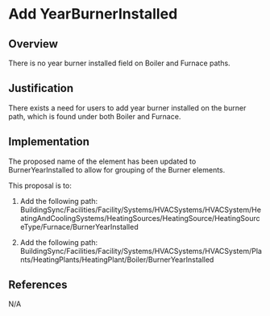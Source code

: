 # Add YearBurnerInstalled

## Overview

There is no year burner installed field on Boiler and Furnace paths.

## Justification

There exists a need for users to add year burner installed on the burner path, which is found under both Boiler and Furnace.

## Implementation

The proposed name of the element has been updated to BurnerYearInstalled to allow for grouping of the Burner elements.

This proposal is to:

1. Add the following path:
   BuildingSync/Facilities/Facility/Systems/HVACSystems/HVACSystem/HeatingAndCoolingSystems/HeatingSources/HeatingSource/HeatingSourceType/Furnace/BurnerYearInstalled

2. Add the following path:
   BuildingSync/Facilities/Facility/Systems/HVACSystems/HVACSystem/Plants/HeatingPlants/HeatingPlant/Boiler/BurnerYearInstalled

## References

N/A
